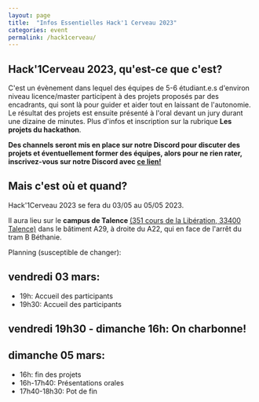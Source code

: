 ```yaml
---
layout: page
title:  "Infos Essentielles Hack'1 Cerveau 2023"
categories: event
permalink: /hack1cerveau/
---
```


[//]: # (# --- le hackathon sur le Cerveau et l'IA ---)

## Hack'1Cerveau 2023, qu'est-ce que c'est? 

C'est un évènement dans lequel des équipes de 5-6 étudiant.e.s d'environ niveau licence/master participent à des projets proposés par des encadrants, qui sont là pour guider et aider tout en laissant de l'autonomie. Le résultat des projets est ensuite présenté à l'oral devant un jury durant une dizaine de minutes. Plus d'infos et inscription sur la rubrique <strong>Les projets du hackathon</strong>.

<strong>Des channels seront mis en place sur notre Discord pour discuter des projets et éventuellement former des équipes, alors pour ne rien rater, inscrivez-vous sur notre Discord avec <a href="https://discord.gg/YrNCXyxe">ce lien!</a></strong>

## Mais c'est où et quand?

Hack'1Cerveau 2023 se fera du 03/05 au 05/05 2023.

Il aura lieu sur le <strong>campus de Talence </strong><a href="https://www.google.com/maps/place/Universit%C3%A9+de+Bordeaux+-+Campus+Talence/@44.8037983,-0.6044958,15z/data=!4m10!1m2!2m1!1scampus+talence+bordeaux!3m6!1s0xd5527777a6f18f1:0xafc0f6b54ea8a8d1!8m2!3d44.8086048!4d-0.5935827!15sChdjYW1wdXMgdGFsZW5jZSBib3JkZWF1eJIBCnVuaXZlcnNpdHngAQA!16s%2Fm%2F02x5kds">(351 cours de la Libération, 33400 Talence)</a> dans le bâtiment A29, à droite du A22, qui en face de l'arrêt du tram B Béthanie.

Planning (susceptible de changer):
## vendredi 03 mars:
<ul>
    <li>19h: Accueil des participants</li>
    <li>19h30: Accueil des participants</li>
</ul>

## vendredi 19h30 - dimanche 16h: On charbonne!

## dimanche 05 mars:
<ul>
    <li>16h: fin des projets</li>
    <li>16h-17h40: Présentations orales</li>
    <li>17h40-18h30: Pot de fin </li>
</ul>

